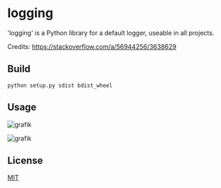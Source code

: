 # logging

'logging' is a Python library for a default logger, useable in all projects.

Credits: https://stackoverflow.com/a/56944256/3638629

## Build

`
python setup.py sdist bdist_wheel
`

## Usage

![grafik](https://github.com/klaus-moser/logging/assets/60796711/7865eaf7-3b16-439e-9e5d-e2b2a5f03696)

![grafik](https://github.com/klaus-moser/logging/assets/60796711/007114a9-f8f9-4886-8a2b-2a0fd38cde21)

## License

[MIT](https://choosealicense.com/licenses/mit/)
